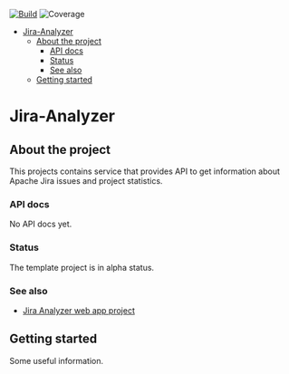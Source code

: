 [![Build](https://github.com/Jira-Analyzer/backend-services/actions/workflows/go.yaml/badge.svg)](https://github.com/Jira-Analyzer/backend-services/actions/workflows/go.yaml)
![Coverage](https://img.shields.io/badge/Coverage-0.0%25-red)
<!-- START doctoc generated TOC please keep comment here to allow auto update -->
<!-- DON'T EDIT THIS SECTION, INSTEAD RE-RUN doctoc TO UPDATE -->
<!--   *generated with [DocToc](https://github.com/thlorenz/doctoc)* -->

- [Jira-Analyzer](#jira-analyzer)
  - [About the project](#about-the-project)
    - [API docs](#api-docs)
    - [Status](#status)
    - [See also](#see-also)
  - [Getting started](#getting-started)

<!-- END doctoc generated TOC please keep comment here to allow auto update -->


# Jira-Analyzer

## About the project

This projects contains service that provides API to get information about Apache Jira issues and project statistics.

### API docs

No API docs yet.

### Status

The template project is in alpha status.

### See also

* [Jira Analyzer web app project](https://github.com/Jira-Analyzer/frontend-services)

## Getting started

Some useful information.

